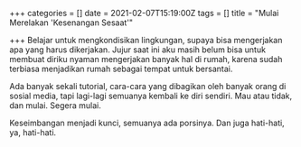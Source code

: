 +++
categories = []
date = 2021-02-07T15:19:00Z
tags = []
title = "Mulai Merelakan 'Kesenangan Sesaat'"

+++
Belajar untuk mengkondisikan lingkungan, supaya bisa mengerjakan apa yang harus dikerjakan. Jujur saat ini aku masih belum bisa untuk membuat diriku nyaman mengerjakan banyak hal di rumah, karena sudah terbiasa menjadikan rumah sebagai tempat untuk bersantai.<!--more-->

Ada banyak sekali tutorial, cara-cara yang dibagikan oleh banyak orang di sosial media, tapi lagi-lagi semuanya kembali ke diri sendiri. Mau atau tidak, dan mulai. Segera mulai.

Keseimbangan menjadi kunci, semuanya ada porsinya. Dan juga hati-hati, ya, hati-hati.